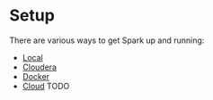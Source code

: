 # Setup

There are various ways to get Spark up and running:

- [Local](setup-local.md)
- [Cloudera](setup-cloudera.md)
- [Docker](setup-docker.md)
- [Cloud]() TODO